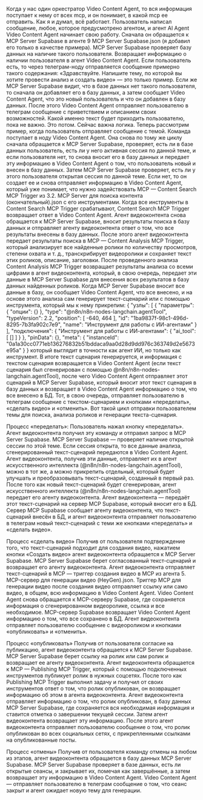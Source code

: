 Когда у нас один оркестратор Video Content Agent, то вся информация поступает к нему от всех mcp, и он понимает, в какой mcp ее отправить. 
 Как я и думал, всё работает. Пользователь написал сообщение, любое, которое предусмотрено агентом, и агент AI Agent Video Content Agent начинает свою работу. Сначала он обращается к MCP Server Supabase в агенте 9 MCP Server Supabase.json (я добавил его только в качестве примера). MCP Server Supabase проверяет базу данных на наличие такого пользователя. Возвращает информацию о наличии пользователя в агент Video Content Agent. Если пользователь есть, то через телеграм-ноду отправляется сообщение примерно такого содержания: «Здравствуйте.  Напишите тему, по которой вы хотите провести анализ и создать видео» — это только пример.  Если же MCP Server Supabase видит, что в базе данных нет такого пользователя, то сначала он добавляет его в базу данных, а затем сообщает Video Content Agent, что это новый пользователь и что он добавлен в базу данных.  После этого Video Content Agent отправляет пользователю в телеграм сообщение с приветствием и описанием своих возможностей. Какой именно текст будет приходить пользователю, пока не важно. Это потом. Сейчас важна логика.
 Теперь рассмотрим пример, когда пользователь отправляет сообщение с темой. Команда поступает в ноду Video Content Agent. Она снова по тому же циклу сначала обращается к MCP Server Supabase, проверяет, есть ли в базе данных пользователь, есть ли у него активная сессия по данной теме, и если пользователя нет, то снова вносит его в базу данных и передает эту информацию в Video Content Agent о том, что пользователь новый и внесен в базу данных. Затем MCP Server Supabase проверяет, есть ли у этого пользователя открытая сессия по данной теме. Если нет, то он создает ее и снова отправляет информацию в Video Content Agent, который уже понимает, что нужно задействовать MCP — Content Search MCP Trigger из 3.2. MCP Server для поиска контента (окончательный).json с его инструментами. Когда все инструменты в Content Search MCP Trigger срабатывают, Content Search MCP Trigger возвращает ответ в Video Content Agent. Агент видеоконтента снова обращается к MCP Server Supabase, вносит результаты поиска в базу данных и отправляет агенту видеоконтента ответ о том, что все результаты внесены в базу данных. После этого агент видеоконтента передает результаты поиска в MCP — Content Analysis MCP Trigger, который анализирует все найденные ролики по количеству просмотров, степени охвата и т. д., транскрибирует видеоролики и сохраняет текст этих роликов, описание, заголовки.  После проведенного анализа Content Analysis MCP Trigger возвращает результаты анализа со всеми цифрами в агент видеоконтента, который, в свою очередь, передает эти данные в MCP Server Supabase для внесения всех результатов в базу данных найденных роликов. Когда MCP Server Supabase вносит все данные в базу, он сообщает Video Content Agent, что все внесено, и на основе этого анализа сам генерирует текст-сценарий или с помощью инструмента, который мы к нему прикрепим:
 {
  "узлы": [
  {
  "параметры": {
  "опции": {}
  },
  "type": "@n8n/n8n-nodes-langchain.agentTool",
  "typeVersion": 2.2,
  "position": [
  -640,
  464
  ],
  "id": "1ba9837f-98c1-496d-8295-7b3fa902c7e9",
  "name": "Инструмент для работы с ИИ-агентами"
  }
  ],
  "подключения": {
  "Инструмент для работы с ИИ-агентами": {
  "ai_tool": [
  []
  ]
  }
  },
  "pinData": {},
  "meta": {
  "instanceId": "0a1a30cc0771eb136276832b51bddaca9aa0d28d9dd976c363749d2e5673e95a"
  }
 }
 который выглядит в точности как агент ИИ, но только как инструмент. В итоге текст сценария генерируется, и информация с текстом сценария возвращается в Video Content Agent (если текст сценария был сгенерирован с помощью @n8n/n8n-nodes-langchain.agentTool), после чего Video Content Agent отправляет этот сценарий в MCP Server Supabase, который вносит этот текст сценария в базу данных и возвращает в Video Content Agent информацию о том, что все внесено в БД. Тот, в свою очередь, отправляет пользователю в телеграм сообщение с текстом-сценарием и кнопками «переделать», «сделать видео» и «отменить». 
 Вот такой цикл отправки пользователем темы для поиска, анализа роликов и генерации текста-сценария.
 
 Процесс «переделать»:
 Пользователь нажал кнопку «переделать». Агент видеоконтента получил эту команду и отправил запрос в MCP Server Supabase. 
 MCP Server Supabase — проверяет наличие открытой сессии по этой теме. Если сессия открыта, то все данные анализа, сгенерированный текст-сценарий передаются в Video Content Agent.
 Агент видеоконтента, получив эти данные, отправляет их в агент искусственного интеллекта (@n8n/n8n-nodes-langchain.agentTool), можно в тот же, а можно прикрепить отдельный, который будет улучшать и преобразовывать текст-сценарий, созданный в первый раз. После того как новый текст-сценарий будет сгенерирован, агент искусственного интеллекта (@n8n/n8n-nodes-langchain.agentTool) передает его агенту видеоконтента.
 Агент видеоконтента — передаёт этот текст-сценарий на сервер MCP Supabase, который вносит его в БД.
 Сервер MCP Supabase сообщает агенту видеоконтента, что текст-сценарий внесён в БД, и агент видеоконтента отправляет пользователю в телеграм новый текст-сценарий с теми же кнопками «переделать» и «сделать видео».
 
 Процесс «сделать видео»
 Получив от пользователя подтверждение того, что текст-сценарий подходит для создания видео, нажатием кнопки «Создать видео» агент видеоконтента обращается к MCP Server Supabase. MCP Server Supabase берет согласованный текст-сценарий и возвращает его агенту видеоконтента.   Агент видеоконтента отправляет текст-сценарий в MCP — триггер создания видео в MCP из агента 5. MCP-сервер для генерации видео (HeyGen).json. Триггер MCP для генерации видео после создания видео отправляет ссылку или само видео, в общем, всю информацию в Video Content Agent.
 Video Content Agent снова обращается к MCP-серверу Supabase, где сохраняется информация о сгенерированном видеоролике, ссылка и все необходимое. MCP-сервер Supabase возвращает Video Content Agent информацию о том, что все сохранено в БД.
 Агент видеоконтента отправляет пользователю сообщение с видеороликом и кнопками «опубликовать» и «отменить». 
 
 Процесс «опубликовать»  Получив от пользователя согласие на публикацию, агент видеоконтента обращается к MCP Server Supabase.  MCP Server Supabase берет ссылку на ролик или сам ролик и возвращает ее агенту видеоконтента. 
 Агент видеоконтента обращается к MCP — Publishing MCP Trigger, который с помощью подключенных инструментов публикует ролик в нужных соцсетях.
 После того как Publishing MCP Trigger выполнил задачу и получил от своих инструментов ответ о том, что ролик опубликован, он возвращает информацию об этом в агента видеоконтента.
 Агент видеоконтента отправляет информацию о том, что ролик опубликован, в базу данных MCP Server Supabase, где сохраняется вся необходимая информация и ставится отметка о завершении текущей сессии. Затем агент видеоконтента возвращает эту информацию.
 После этого агент видеоконтента отправляет пользователю сообщение о том, что ролик опубликован во всех социальных сетях, с прикрепленными ссылками на опубликованные посты.
 
 Процесс «отмены» Получив от пользователя команду отмены на любом из этапов, агент видеоконтента обращается в базу данных MCP Server Supabase.
 MCP Server Supabase проверяет в базе данных, есть ли открытые сеансы, и закрывает их, помечая как завершённые, а затем возвращает эту информацию в Video Content Agent.
 Video Content Agent — отправляет пользователю в телеграм сообщение о том, что сеанс закрыт и агент ожидает новую тему для генерации.